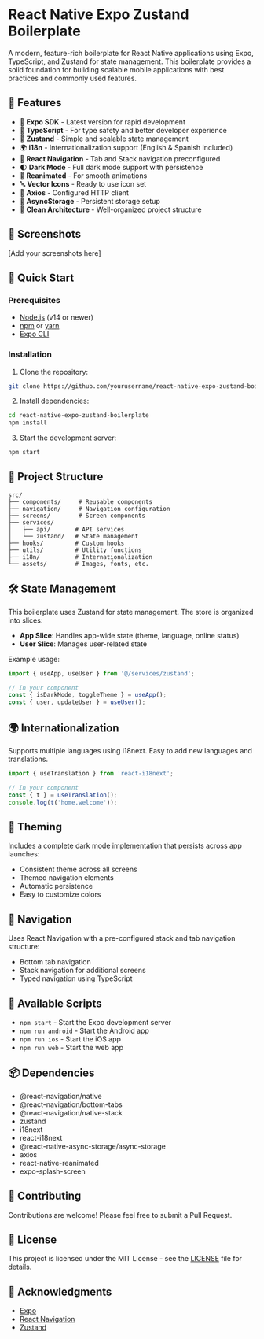 # React Native Expo Zustand Boilerplate

A modern, feature-rich boilerplate for React Native applications using Expo, TypeScript, and Zustand for state management. This boilerplate provides a solid foundation for building scalable mobile applications with best practices and commonly used features.

## 🌟 Features

- 📱 **Expo SDK** - Latest version for rapid development
- 🎨 **TypeScript** - For type safety and better developer experience
- 🔄 **Zustand** - Simple and scalable state management
- 🌍 **i18n** - Internationalization support (English & Spanish included)
- 🎯 **React Navigation** - Tab and Stack navigation preconfigured
- 🌓 **Dark Mode** - Full dark mode support with persistence
- 💫 **Reanimated** - For smooth animations
- 🔤 **Vector Icons** - Ready to use icon set
- 🔌 **Axios** - Configured HTTP client
- 💾 **AsyncStorage** - Persistent storage setup
- 🎨 **Clean Architecture** - Well-organized project structure

## 📱 Screenshots

[Add your screenshots here]

## 🚀 Quick Start

### Prerequisites

- [Node.js](https://nodejs.org) (v14 or newer)
- [npm](https://www.npmjs.com/) or [yarn](https://yarnpkg.com/)
- [Expo CLI](https://docs.expo.dev/workflow/expo-cli/)

### Installation

1. Clone the repository:
```bash
git clone https://github.com/yourusername/react-native-expo-zustand-boilerplate.git
```

2. Install dependencies:
```bash
cd react-native-expo-zustand-boilerplate
npm install
```

3. Start the development server:
```bash
npm start
```

## 📁 Project Structure

```
src/
├── components/     # Reusable components
├── navigation/     # Navigation configuration
├── screens/        # Screen components
├── services/
│   ├── api/       # API services
│   └── zustand/   # State management
├── hooks/         # Custom hooks
├── utils/         # Utility functions
├── i18n/          # Internationalization
└── assets/        # Images, fonts, etc.
```

## 🛠 State Management

This boilerplate uses Zustand for state management. The store is organized into slices:

- **App Slice**: Handles app-wide state (theme, language, online status)
- **User Slice**: Manages user-related state

Example usage:
```typescript
import { useApp, useUser } from '@/services/zustand';

// In your component
const { isDarkMode, toggleTheme } = useApp();
const { user, updateUser } = useUser();
```

## 🌍 Internationalization

Supports multiple languages using i18next. Easy to add new languages and translations.

```typescript
import { useTranslation } from 'react-i18next';

// In your component
const { t } = useTranslation();
console.log(t('home.welcome'));
```

## 🎨 Theming

Includes a complete dark mode implementation that persists across app launches:

- Consistent theme across all screens
- Themed navigation elements
- Automatic persistence
- Easy to customize colors

## 📱 Navigation

Uses React Navigation with a pre-configured stack and tab navigation structure:

- Bottom tab navigation
- Stack navigation for additional screens
- Typed navigation using TypeScript

## 🔧 Available Scripts

- `npm start` - Start the Expo development server
- `npm run android` - Start the Android app
- `npm run ios` - Start the iOS app
- `npm run web` - Start the web app

## 📦 Dependencies

- @react-navigation/native
- @react-navigation/bottom-tabs
- @react-navigation/native-stack
- zustand
- i18next
- react-i18next
- @react-native-async-storage/async-storage
- axios
- react-native-reanimated
- expo-splash-screen

## 🤝 Contributing

Contributions are welcome! Please feel free to submit a Pull Request.

## 📄 License

This project is licensed under the MIT License - see the [LICENSE](LICENSE) file for details.

## 🙏 Acknowledgments

- [Expo](https://expo.dev/)
- [React Navigation](https://reactnavigation.org/)
- [Zustand](https://github.com/pmndrs/zustand) 